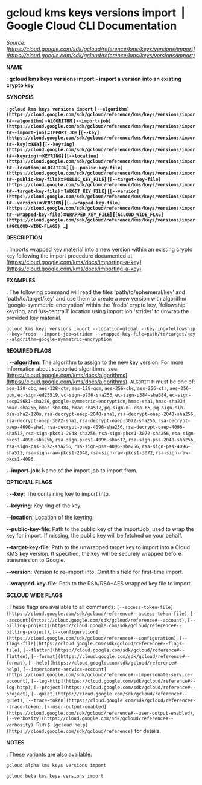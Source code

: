 # gcloud kms keys versions import  |  Google Cloud CLI Documentation

*Source: [https://cloud.google.com/sdk/gcloud/reference/kms/keys/versions/import](https://cloud.google.com/sdk/gcloud/reference/kms/keys/versions/import)*

**NAME**

: **gcloud kms keys versions import - import a version into an existing crypto key**

**SYNOPSIS**

: **`gcloud kms keys versions import` `[--algorithm](https://cloud.google.com/sdk/gcloud/reference/kms/keys/versions/import#--algorithm)`=`ALGORITHM` `[--import-job](https://cloud.google.com/sdk/gcloud/reference/kms/keys/versions/import#--import-job)`=`IMPORT_JOB` [`[--key](https://cloud.google.com/sdk/gcloud/reference/kms/keys/versions/import#--key)`=`KEY`] [`[--keyring](https://cloud.google.com/sdk/gcloud/reference/kms/keys/versions/import#--keyring)`=`KEYRING`] [`[--location](https://cloud.google.com/sdk/gcloud/reference/kms/keys/versions/import#--location)`=`LOCATION`] [`[--public-key-file](https://cloud.google.com/sdk/gcloud/reference/kms/keys/versions/import#--public-key-file)`=`PUBLIC_KEY_FILE`] [`[--target-key-file](https://cloud.google.com/sdk/gcloud/reference/kms/keys/versions/import#--target-key-file)`=`TARGET_KEY_FILE`] [`[--version](https://cloud.google.com/sdk/gcloud/reference/kms/keys/versions/import#--version)`=`VERSION`] [`[--wrapped-key-file](https://cloud.google.com/sdk/gcloud/reference/kms/keys/versions/import#--wrapped-key-file)`=`WRAPPED_KEY_FILE`] [`[GCLOUD_WIDE_FLAG](https://cloud.google.com/sdk/gcloud/reference/kms/keys/versions/import#GCLOUD-WIDE-FLAGS) …`]**

**DESCRIPTION**

: Imports wrapped key material into a new version within an existing crypto key
following the import procedure documented at [https://cloud.google.com/kms/docs/importing-a-key](https://cloud.google.com/kms/docs/importing-a-key).

**EXAMPLES**

: The following command will read the files 'path/to/ephemeral/key' and
'path/to/target/key' and use them to create a new version with algorithm
'google-symmetric-encryption' within the 'frodo' crypto key, 'fellowship'
keyring, and 'us-central1' location using import job 'strider' to unwrap the
provided key material.

```
gcloud kms keys versions import --location=global --keyring=fellowship --key=frodo --import-job=strider --wrapped-key-file=path/to/target/key --algorithm=google-symmetric-encryption
```

**REQUIRED FLAGS**

: **--algorithm**:
The algorithm to assign to the new key version. For more information about
supported algorithms, see [https://cloud.google.com/kms/docs/algorithms](https://cloud.google.com/kms/docs/algorithms).
`ALGORITHM` must be one of: `aes-128-cbc`,
`aes-128-ctr`, `aes-128-gcm`, `aes-256-cbc`,
`aes-256-ctr`, `aes-256-gcm`,
`ec-sign-ed25519`, `ec-sign-p256-sha256`,
`ec-sign-p384-sha384`, `ec-sign-secp256k1-sha256`,
`google-symmetric-encryption`, `hmac-sha1`,
`hmac-sha224`, `hmac-sha256`, `hmac-sha384`,
`hmac-sha512`, `pq-sign-ml-dsa-65`,
`pq-sign-slh-dsa-sha2-128s`, `rsa-decrypt-oaep-2048-sha1`,
`rsa-decrypt-oaep-2048-sha256`,
`rsa-decrypt-oaep-3072-sha1`,
`rsa-decrypt-oaep-3072-sha256`,
`rsa-decrypt-oaep-4096-sha1`,
`rsa-decrypt-oaep-4096-sha256`,
`rsa-decrypt-oaep-4096-sha512`,
`rsa-sign-pkcs1-2048-sha256`,
`rsa-sign-pkcs1-3072-sha256`,
`rsa-sign-pkcs1-4096-sha256`,
`rsa-sign-pkcs1-4096-sha512`, `rsa-sign-pss-2048-sha256`,
`rsa-sign-pss-3072-sha256`, `rsa-sign-pss-4096-sha256`,
`rsa-sign-pss-4096-sha512`, `rsa-sign-raw-pkcs1-2048`,
`rsa-sign-raw-pkcs1-3072`, `rsa-sign-raw-pkcs1-4096`.

**--import-job**:
Name of the import job to import from.

**OPTIONAL FLAGS**

: **--key**:
The containing key to import into.

**--keyring**:
Key ring of the key.

**--location**:
Location of the keyring.

**--public-key-file**:
Path to the public key of the ImportJob, used to wrap the key for import. If
missing, the public key will be fetched on your behalf.

**--target-key-file**:
Path to the unwrapped target key to import into a Cloud KMS key version. If
specified, the key will be securely wrapped before transmission to Google.

**--version**:
Version to re-import into. Omit this field for first-time import.

**--wrapped-key-file**:
Path to the RSA/RSA+AES wrapped key file to import.

**GCLOUD WIDE FLAGS**

: These flags are available to all commands: `[--access-token-file](https://cloud.google.com/sdk/gcloud/reference#--access-token-file)`,
`[--account](https://cloud.google.com/sdk/gcloud/reference#--account)`, `[--billing-project](https://cloud.google.com/sdk/gcloud/reference#--billing-project)`,
`[--configuration](https://cloud.google.com/sdk/gcloud/reference#--configuration)`,
`[--flags-file](https://cloud.google.com/sdk/gcloud/reference#--flags-file)`,
`[--flatten](https://cloud.google.com/sdk/gcloud/reference#--flatten)`, `[--format](https://cloud.google.com/sdk/gcloud/reference#--format)`, `[--help](https://cloud.google.com/sdk/gcloud/reference#--help)`, `[--impersonate-service-account](https://cloud.google.com/sdk/gcloud/reference#--impersonate-service-account)`,
`[--log-http](https://cloud.google.com/sdk/gcloud/reference#--log-http)`,
`[--project](https://cloud.google.com/sdk/gcloud/reference#--project)`, `[--quiet](https://cloud.google.com/sdk/gcloud/reference#--quiet)`, `[--trace-token](https://cloud.google.com/sdk/gcloud/reference#--trace-token)`, `[--user-output-enabled](https://cloud.google.com/sdk/gcloud/reference#--user-output-enabled)`,
`[--verbosity](https://cloud.google.com/sdk/gcloud/reference#--verbosity)`.
Run `$ [gcloud help](https://cloud.google.com/sdk/gcloud/reference)` for details.

**NOTES**

: These variants are also available:

```
gcloud alpha kms keys versions import
```

```
gcloud beta kms keys versions import
```
